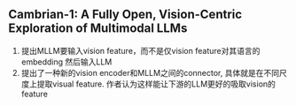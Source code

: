 ## Cambrian-1: A Fully Open, Vision-Centric Exploration of Multimodal LLMs
1. 提出MLLM要输入vision feature，而不是仅vision feature对其语言的embedding 然后输入LLM
2. 提出了一种新的vision encoder和MLLM之间的connector, 具体就是在不同尺度上提取visual feature. 作者认为这样能让下游的LLM更好的吸取vision的feature